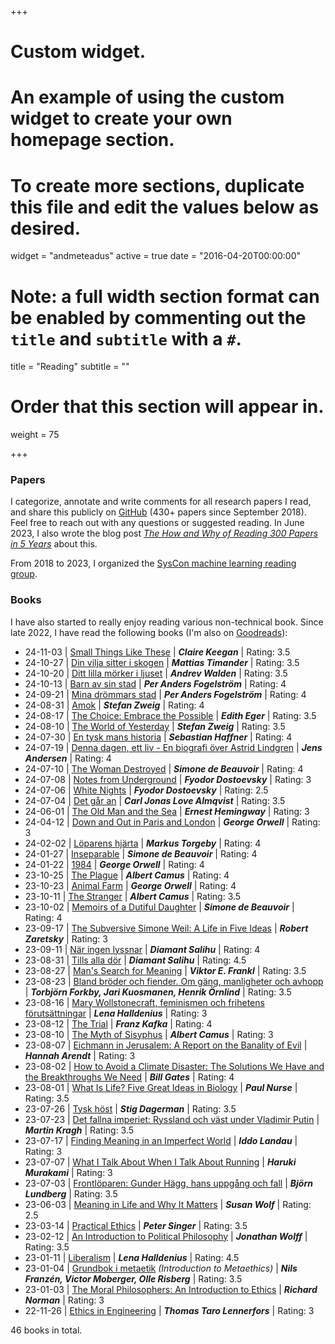 +++
# Custom widget.
# An example of using the custom widget to create your own homepage section.
# To create more sections, duplicate this file and edit the values below as desired.
widget = "andmeteadus"
active = true
date = "2016-04-20T00:00:00"

# Note: a full width section format can be enabled by commenting out the `title` and `subtitle` with a `#`.
title = "Reading"
subtitle = ""

# Order that this section will appear in.
weight = 75

+++


### Papers

<!-- I categorize, annotate and write comments for all research papers I read, and share this publicly on [GitHub](https://github.com/fregu856/papers) (220+ papers since 2018). Feel free to reach out with any questions or suggested readings, I am always interested in learning about new methods and ideas. -->
I categorize, annotate and write comments for all research papers I read, and share this publicly on [GitHub](https://github.com/fregu856/papers) (430+ papers since September 2018). Feel free to reach out with any questions or suggested reading. In June 2023, I also wrote the blog post [_The How and Why of Reading 300 Papers in 5 Years_](/post/phd_of_reading/) about this.

From 2018 to 2023, I organized the [SysCon machine learning reading group](https://www.it.uu.se/about_us/divisions/systems_and_control/activities/mlreadinggroup).




### Books
<!-- I have also become quite interested in philosophy (mainly ethics and political philosophy), and have read the following books: -->
I have also started to really enjoy reading various non-technical book. Since late 2022, I have read the following books (I'm also on [Goodreads](https://www.goodreads.com/user/show/167840381-fredrik-gustafsson)):

* 24-11-03 | [Small Things Like These](https://www.goodreads.com/book/show/58662236-small-things-like-these) | _**Claire Keegan**_ | Rating: 3.5
* 24-10-27 | [Din vilja sitter i skogen](https://www.goodreads.com/book/show/218063480-din-vilja-sitter-i-skogen) | _**Mattias Timander**_ | Rating: 3.5
* 24-10-20 | [Ditt lilla mörker i ljuset](https://www.goodreads.com/book/show/40024238-ditt-lilla-m-rker-i-ljuset) | _**Andrev Walden**_ | Rating: 3.5
* 24-10-13 | [Barn av sin stad](https://www.goodreads.com/book/show/1696088.Barn_av_sin_stad) | _**Per Anders Fogelström**_ | Rating: 4
* 24-09-21 | [Mina drömmars stad](https://www.goodreads.com/book/show/1696078.Mina_dr_mmars_stad) | _**Per Anders Fogelström**_ | Rating: 4
* 24-08-31 | [Amok](https://www.goodreads.com/book/show/28186038-amok) | _**Stefan Zweig**_ | Rating: 4
* 24-08-17 | [The Choice: Embrace the Possible](https://www.goodreads.com/book/show/30753738-the-choice) | _**Edith Eger**_ | Rating: 3.5
* 24-08-10 | [The World of Yesterday](https://www.goodreads.com/book/show/629429.The_World_of_Yesterday) | _**Stefan Zweig**_ | Rating: 3.5
* 24-07-30 | [En tysk mans historia](https://www.goodreads.com/book/show/25004547-en-tysk-mans-historia-minnen-1914-1933) | _**Sebastian Haffner**_ | Rating: 4
* 24-07-19 | [Denna dagen, ett liv - En biografi över Astrid Lindgren](https://www.goodreads.com/book/show/23480268-denne-dag-et-liv) | _**Jens Andersen**_ | Rating: 4
* 24-07-10 | [The Woman Destroyed](https://www.goodreads.com/book/show/40144034-den-brutna-kvinnan) | _**Simone de Beauvoir**_ | Rating: 4
* 24-07-08 | [Notes from Underground](https://www.goodreads.com/book/show/49455.Notes_from_Underground) | _**Fyodor Dostoevsky**_ | Rating: 3
* 24-07-06 | [White Nights](https://www.goodreads.com/book/show/1772910.White_Nights) | _**Fyodor Dostoevsky**_ | Rating: 2.5
* 24-07-04 | [Det går an](https://www.goodreads.com/book/show/3892118-det-g-r-an) | _**Carl Jonas Love Almqvist**_ | Rating: 3.5
* 24-06-01 | [The Old Man and the Sea](https://www.goodreads.com/book/show/2165.The_Old_Man_and_the_Sea) | _**Ernest Hemingway**_ | Rating: 3
* 24-04-12 | [Down and Out in Paris and London](https://www.goodreads.com/book/show/393199.Down_and_Out_in_Paris_and_London) | _**George Orwell**_ | Rating: 3
* 24-02-02 | [Löparens hjärta](https://www.goodreads.com/book/show/25251914-l-parens-hj-rta) | _**Markus Torgeby**_ | Rating: 4
* 24-01-27 | [Inseparable](https://www.goodreads.com/book/show/56197486-inseparable) | _**Simone de Beauvoir**_ | Rating: 4
* 24-01-22 | [1984](https://www.goodreads.com/book/show/61439040-1984) | _**George Orwell**_ | Rating: 4
* 23-10-25 | [The Plague](https://www.goodreads.com/book/show/11989.The_Plague) | _**Albert Camus**_ | Rating: 4
* 23-10-23 | [Animal Farm](https://www.goodreads.com/book/show/170448.Animal_Farm) | _**George Orwell**_ | Rating: 4
* 23-10-11 | [The Stranger](https://www.goodreads.com/book/show/49552.The_Stranger) | _**Albert Camus**_ | Rating: 3.5
* 23-10-02 | [Memoirs of a Dutiful Daughter](https://www.goodreads.com/book/show/164006.Memoirs_of_a_Dutiful_Daughter) | _**Simone de Beauvoir**_ | Rating: 4
* 23-09-17 | [The Subversive Simone Weil: A Life in Five Ideas](https://www.goodreads.com/book/show/55244640-the-subversive-simone-weil) | _**Robert Zaretsky**_ | Rating: 3
* 23-09-11 | [När ingen lyssnar](https://www.goodreads.com/book/show/123169859-n-r-ingen-lyssnar) | _**Diamant Salihu**_ | Rating: 4
* 23-08-31 | [Tills alla dör](https://www.goodreads.com/book/show/57761906-tills-alla-d-r) | _**Diamant Salihu**_ | Rating: 4.5
* 23-08-27 | [Man's Search for Meaning](https://www.goodreads.com/book/show/4069.Man_s_Search_for_Meaning) | _**Viktor E. Frankl**_ | Rating: 3.5
* 23-08-23 | [Bland bröder och fiender. Om gäng, manligheter och avhopp](https://www.goodreads.com/book/show/105292242-bland-br-der-och-fiender-om-g-ng-manligheter-och-avhopp) | _**Torbjörn Forkby, Jari Kuosmanen, Henrik Örnlind**_ | Rating: 3.5
* 23-08-16 | [Mary Wollstonecraft, feminismen och frihetens förutsättningar](https://www.goodreads.com/book/show/57445383-mary-wollstonecraft-feminismen-och-frihetens-f-ruts-ttningar) | _**Lena Halldenius**_ | Rating: 3
* 23-08-12 | [The Trial](https://www.goodreads.com/book/show/17690.The_Trial) | _**Franz Kafka**_ | Rating: 4
* 23-08-10 | [The Myth of Sisyphus](https://www.goodreads.com/book/show/91950.The_Myth_of_Sisyphus) | _**Albert Camus**_ | Rating: 3
* 23-08-07 | [Eichmann in Jerusalem: A Report on the Banality of Evil](https://www.goodreads.com/book/show/52090.Eichmann_in_Jerusalem) | _**Hannah Arendt**_ | Rating: 3
* 23-08-02 | [How to Avoid a Climate Disaster: The Solutions We Have and the Breakthroughs We Need](https://www.goodreads.com/book/show/52908942-how-to-avoid-a-climate-disaster) | _**Bill Gates**_ | Rating: 4
* 23-08-01 | [What Is Life? Five Great Ideas in Biology](https://www.goodreads.com/book/show/53404245-what-is-life) | _**Paul Nurse**_ | Rating: 3.5
* 23-07-26 | [Tysk höst](https://www.goodreads.com/book/show/1754324.Tysk_h_st) | _**Stig Dagerman**_ | Rating: 3.5
* 23-07-23 | [Det fallna imperiet: Ryssland och väst under Vladimir Putin](https://www.goodreads.com/book/show/60590737-det-fallna-imperiet) | _**Martin Kragh**_ | Rating: 3.5
* 23-07-17 | [Finding Meaning in an Imperfect World](https://www.goodreads.com/book/show/32335775-finding-meaning-in-an-imperfect-world) | _**Iddo Landau**_ | Rating: 3
* 23-07-07 | [What I Talk About When I Talk About Running](https://www.goodreads.com/book/show/2195464.What_I_Talk_About_When_I_Talk_About_Running) | _**Haruki Murakami**_ | Rating: 3
* 23-07-03 | [Frontlöparen: Gunder Hägg, hans uppgång och fall](https://www.goodreads.com/book/show/53922059-frontl-paren-gunder-h-gg---hans-uppg-ng-och-fall) | _**Björn Lundberg**_ | Rating: 3.5
* 23-06-03 | [Meaning in Life and Why It Matters](https://www.goodreads.com/book/show/7634213-meaning-in-life-and-why-it-matters) | _**Susan Wolf**_ | Rating: 2.5
* 23-03-14 | [Practical Ethics](https://www.goodreads.com/book/show/29378.Practical_Ethics) | _**Peter Singer**_ | Rating: 3.5
* 23-02-12 | [An Introduction to Political Philosophy](https://www.goodreads.com/book/show/31851.An_Introduction_to_Political_Philosophy) | _**Jonathan Wolff**_ | Rating: 3.5
* 23-01-11 | [Liberalism](https://www.goodreads.com/book/show/17206336-liberalism) | _**Lena Halldenius**_ | Rating: 4.5
* 23-01-04 | [Grundbok i metaetik](https://www.goodreads.com/book/show/59757676-grundbok-i-metaetik) _(Introduction to Metaethics)_ | _**Nils Franzén, Victor Moberger, Olle Risberg**_ | Rating: 3.5
* 23-01-03 | [The Moral Philosophers: An Introduction to Ethics](https://www.goodreads.com/book/show/2120675.The_Moral_Philosophers) | _**Richard Norman**_ | Rating: 3
* 22-11-26 | [Ethics in Engineering](https://www.goodreads.com/book/show/50680935-ethics-in-engineering) | _**Thomas Taro Lennerfors**_ | Rating: 3

46 books in total.
